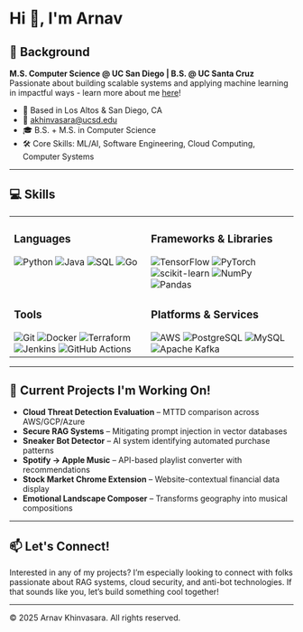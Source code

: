 # Hi 👋, I'm Arnav

## 📝 Background  
**M.S. Computer Science @ UC San Diego | B.S. @ UC Santa Cruz**  
Passionate about building scalable systems and applying machine learning in impactful ways - learn more about me [here](https://khinvi.github.io/)!

- 📍 Based in Los Altos & San Diego, CA  
- 📧 akhinvasara@ucsd.edu  
- 🎓 B.S. + M.S. in Computer Science  
- 🛠️ Core Skills: ML/AI, Software Engineering, Cloud Computing, Computer Systems

---

## 💻 Skills

<table>
  <tr>
    <td valign="top">
      <h3>Languages</h3>
      <img src="https://img.shields.io/badge/python-3670A0?style=for-the-badge&logo=python&logoColor=ffdd54" alt="Python">
      <img src="https://img.shields.io/badge/java-%23ED8B00.svg?style=for-the-badge&logo=java&logoColor=white" alt="Java">
      <img src="https://img.shields.io/badge/sql-%2307405e.svg?style=for-the-badge&logo=postgresql&logoColor=white" alt="SQL">
      <img src="https://img.shields.io/badge/go-%2300ADD8.svg?style=for-the-badge&logo=go&logoColor=white" alt="Go">
    </td>
    <td valign="top">
      <h3>Frameworks & Libraries</h3>
      <img src="https://img.shields.io/badge/TensorFlow-%23FF6F00.svg?style=for-the-badge&logo=TensorFlow&logoColor=white" alt="TensorFlow">
      <img src="https://img.shields.io/badge/PyTorch-%23EE4C2C.svg?style=for-the-badge&logo=PyTorch&logoColor=white" alt="PyTorch">
      <img src="https://img.shields.io/badge/scikit--learn-%23F7931E.svg?style=for-the-badge&logo=scikit-learn&logoColor=white" alt="scikit-learn">
      <img src="https://img.shields.io/badge/numpy-%23013243.svg?style=for-the-badge&logo=numpy&logoColor=white" alt="NumPy">
      <img src="https://img.shields.io/badge/pandas-%23150458.svg?style=for-the-badge&logo=pandas&logoColor=white" alt="Pandas">
    </td>
  </tr>
  <tr>
    <td valign="top">
      <h3>Tools</h3>
      <img src="https://img.shields.io/badge/git-%23F05033.svg?style=for-the-badge&logo=git&logoColor=white" alt="Git">
      <img src="https://img.shields.io/badge/docker-%230db7ed.svg?style=for-the-badge&logo=docker&logoColor=white" alt="Docker">
      <img src="https://img.shields.io/badge/terraform-%235835CC.svg?style=for-the-badge&logo=terraform&logoColor=white" alt="Terraform">
      <img src="https://img.shields.io/badge/jenkins-%232C5263.svg?style=for-the-badge&logo=jenkins&logoColor=white" alt="Jenkins">
      <img src="https://img.shields.io/badge/github%20actions-%232671E5.svg?style=for-the-badge&logo=githubactions&logoColor=white" alt="GitHub Actions">
    </td>
    <td valign="top">
      <h3>Platforms & Services</h3>
      <img src="https://img.shields.io/badge/AWS-%23FF9900.svg?style=for-the-badge&logo=amazon-aws&logoColor=white" alt="AWS">
      <img src="https://img.shields.io/badge/PostgreSQL-%23316192.svg?style=for-the-badge&logo=postgresql&logoColor=white" alt="PostgreSQL">
      <img src="https://img.shields.io/badge/mysql-%2300f.svg?style=for-the-badge&logo=mysql&logoColor=white" alt="MySQL">
      <img src="https://img.shields.io/badge/Apache%20Kafka-000?style=for-the-badge&logo=apachekafka" alt="Apache Kafka">
    </td>
  </tr>
</table>

---

## 🚀 Current Projects I'm Working On! 

- **Cloud Threat Detection Evaluation** – MTTD comparison across AWS/GCP/Azure
- **Secure RAG Systems** – Mitigating prompt injection in vector databases
- **Sneaker Bot Detector** – AI system identifying automated purchase patterns
- **Spotify → Apple Music** – API-based playlist converter with recommendations
- **Stock Market Chrome Extension** – Website-contextual financial data display
- **Emotional Landscape Composer** – Transforms geography into musical compositions

---

## 📫 Let's Connect!

Interested in any of my projects? I’m especially looking to connect with folks passionate about RAG systems, cloud security, and anti-bot technologies. If that sounds like you, let’s build something cool together!

---

© 2025 Arnav Khinvasara. All rights reserved.
